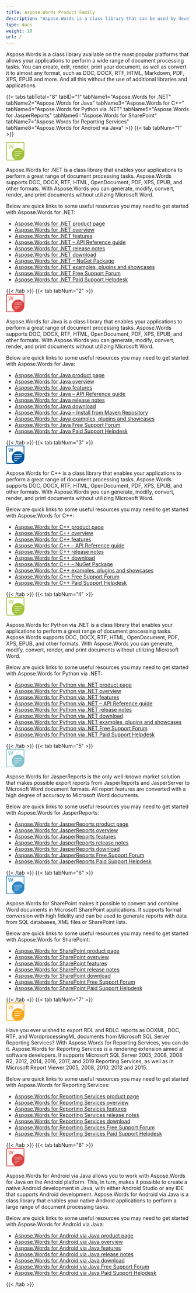 ```yaml
---
title: Aspose.Words Product Family
description: "Aspose.Words is a class library that can be used by developers for various platforms for a variety of document processing tasks."
type: docs
weight: 10
url: /
---
```


Aspose.Words is a class library available on the most popular platforms that allows your applications to perform a wide range of document processing tasks. You can create, edit, render, print your document, as well as convert it to almost any format, such as DOC, DOCX, RTF, HTML, Markdown, PDF, XPS, EPUB and more. And all this without the use of additional libraries and applications.

{{< tabs tabTotal="8" tabID="1" tabName1="Aspose.Words for .NET" tabName2="Aspose.Words for Java" tabName3="Aspose.Words for C++" tabName4="Aspose.Words for Python via .NET" tabName5="Aspose.Words for JasperReports" tabName6="Aspose.Words for SharePoint" tabName7="Aspose.Words for Reporting Services" tabName8="Aspose.Words for Android via Java" >}}
{{< tab tabNum="1" >}}

<div class="row">
    <div class="col-md-6">
        <img src="home_1" alt="Aspose.Words for .NET Product Logo" style="width:50px"/>
        <p>Aspose.Words for .NET is a class library that enables your applications to perform a great range of document processing tasks. Aspose.Words supports DOC, DOCX, RTF, HTML, OpenDocument, PDF, XPS, EPUB, and other formats. With Aspose.Words you can generate, modify, convert, render, and print documents without utilizing Microsoft Word.</p>
        <p>Below are quick links to some useful resources you may need to get started with Aspose.Words for .NET:</p>
        <ul>
            <li><a href="https://products.aspose.com/words/net/">Aspose.Words for .NET product page</a></li>
            <li><a href="/words/net/product-overview/">Aspose.Words for .NET overview</a></li>
            <li><a href="/words/net/developer-guide/">Aspose.Words for .NET features</a></li>
            <li><a href="https://reference.aspose.com/words/net/">Aspose.Words for .NET – API Reference guide</a></li>
            <li><a href="https://releases.aspose.com/words/net/release-notes/">Aspose.Words for .NET release notes</a></li>
            <li><a href="https://releases.aspose.com/words/net/">Aspose.Words for .NET download</a></li>
            <li><a href="https://www.nuget.org/packages/Aspose.Words/">Aspose.Words for .NET – NuGet Package</a></li>
            <li><a href="https://github.com/aspose-words/Aspose.Words-for-.NET">Aspose.Words for .NET examples, plugins and showcases</a></li>
            <li><a href="https://forum.aspose.com/c/words/8">Aspose.Words for .NET Free Support Forum</a></li>
            <li><a href="https://helpdesk.aspose.com/">Aspose.Words for .NET Paid Support Helpdesk</a></li>
        </ul>
    </div>
</div>
{{< /tab >}}
{{< tab tabNum="2" >}}

<div class="row">
    <div class="col-md-6">
        <img src="home_2" alt="Aspose.Words for Java Product Logo" style="width:50px"/>
        <p>Aspose.Words for Java is a class library that enables your applications to perform a great range of document processing tasks. Aspose.Words supports DOC, DOCX, RTF, HTML, OpenDocument, PDF, XPS, EPUB, and other formats. With Aspose.Words you can generate, modify, convert, render, and print documents without utilizing Microsoft Word.</p>
        <p>Below are quick links to some useful resources you may need to get started with Aspose.Words for Java:</p>
        <ul>
            <li><a href="https://products.aspose.com/words/java/">Aspose.Words for Java product page</a></li>
            <li><a href="/words/java/product-overview/">Aspose.Words for Java overview</a></li>
            <li><a href="/words/java/developer-guide/">Aspose.Words for Java features</a></li>
            <li><a href="https://reference.aspose.com/words/java/">Aspose.Words for Java – API Reference guide</a></li>
            <li><a href="https://releases.aspose.com/words/java/release-notes/">Aspose.Words for Java release notes</a></li>
            <li><a href="https://releases.aspose.com/words/java/">Aspose.Words for Java download</a></li>
            <li><a href="/words/java/installation/">Aspose.Words for Java – Install from Maven Repository</a></li>
            <li><a href="https://github.com/aspose-words/Aspose.Words-for-Java">Aspose.Words for Java examples, plugins and showcases</a></li>
            <li><a href="https://forum.aspose.com/c/words/8">Aspose.Words for Java Free Support Forum</a></li>
            <li><a href="https://helpdesk.aspose.com/">Aspose.Words for Java Paid Support Helpdesk</a></li>
        </ul>
    </div>
</div>
{{< /tab >}}
{{< tab tabNum="3" >}}

<div class="row">
    <div class="col-md-6">
        <img src="home_3" alt="Aspose.Words for C++ Product Logo" style="width:50px"/>
        <p>Aspose.Words for C++ is a class library that enables your applications to perform a great range of document processing tasks. Aspose.Words supports DOC, DOCX, RTF, HTML, OpenDocument, PDF, XPS, EPUB, and other formats. With Aspose.Words you can generate, modify, convert, render, and print documents without utilizing Microsoft Word.</p>
        <p>Below are quick links to some useful resources you may need to get started with Aspose.Words for C++:</p>
        <ul>
            <li><a href="https://products.aspose.com/words/cpp/">Aspose.Words for C++ product page</a></li>
            <li><a href="/words/cpp/product-overview/">Aspose.Words for C++ overview</a></li>
            <li><a href="/words/cpp/developer-guide/">Aspose.Words for C++ features</a></li>
            <li><a href="https://reference.aspose.com/words/cpp/">Aspose.Words for C++ – API Reference guide</a></li>
            <li><a href="https://releases.aspose.com/words/cpp/release-notes/">Aspose.Words for C++ release notes</a></li>
            <li><a href="https://releases.aspose.com/words/cpp/">Aspose.Words for C++ download</a></li>
            <li><a href="https://www.nuget.org/packages/Aspose.Words.Cpp/">Aspose.Words for C++ – NuGet Package</a></li>
            <li><a href="https://github.com/aspose-words/Aspose.words-for-C/">Aspose.Words for C++ examples, plugins and showcases</a></li>
            <li><a href="https://forum.aspose.com/c/words/8">Aspose.Words for C++ Free Support Forum</a></li>
            <li><a href="https://helpdesk.aspose.com/">Aspose.Words for C++ Paid Support Helpdesk</a></li>
        </ul>
    </div>
</div>
{{< /tab >}}
{{< tab tabNum="4" >}}

<div class="row">
    <div class="col-md-6">
        <img src="home_1" alt="Aspose.Words for Python Product Logo" style="width:50px"/>
        <p>Aspose.Words for Python via .NET is a class library that enables your applications to perform a great range of document processing tasks. Aspose.Words supports DOC, DOCX, RTF, HTML, OpenDocument, PDF, XPS, EPUB, and other formats. With Aspose.Words you can generate, modify, convert, render, and print documents without utilizing Microsoft Word.</p>
        <p>Below are quick links to some useful resources you may need to get started with Aspose.Words for Python via .NET:</p>
        <ul>
            <li><a href="https://products.aspose.com/words/python-net/">Aspose.Words for Python via .NET product page</a></li>
            <li><a href="/words/python-net/product-overview/">Aspose.Words for Python via .NET overview</a></li>
            <li><a href="/words/python-net/developer-guide/">Aspose.Words for Python via .NET features</a></li>
            <li><a href="https://reference.aspose.com/words/python-net/">Aspose.Words for Python via .NET – API Reference guide</a></li>
            <li><a href="https://releases.aspose.com/words/python/release-notes/">Aspose.Words for Python via .NET release notes</a></li>
            <li><a href="https://releases.aspose.com/words/python/">Aspose.Words for Python via .NET download</a></li>
            <li><a href="https://github.com/aspose-words/Aspose.Words-for-Python-via-.NET">Aspose.Words for Python via .NET examples, plugins and showcases</a></li>
            <li><a href="https://forum.aspose.com/c/words/8">Aspose.Words for Python via .NET Free Support Forum</a></li>
            <li><a href="https://helpdesk.aspose.com/">Aspose.Words for Python via .NET Paid Support Helpdesk</a></li>
        </ul>
    </div>
</div>
{{< /tab >}}
{{< tab tabNum="5" >}}

<div class="row">
    <div class="col-md-6">
        <img src="home_6" alt="Aspose.Words for JasperReports Product Logo" style="width:50px"/>
        <p>Aspose.Words for JasperReports is the only well-known market solution that makes possible export reports from JasperReports and JasperServer to Microsoft Word document formats. All report features are converted with a high degree of accuracy to Microsoft Word documents.</p>
        <p>Below are quick links to some useful resources you may need to get started with Aspose.Words for JasperReports:</p>
        <ul>
            <li><a href="https://products.aspose.com/words/jasperreports/">Aspose.Words for JasperReports product page</a></li>
            <li><a href="/words/jasperreports/product-overview/">Aspose.Words for JasperReports overview</a></li>
            <li><a href="/words/jasperreports/feature-tour/">Aspose.Words for JasperReports features</a></li>
            <li><a href="https://releases.aspose.com/words/jasperreports/release-notes/">Aspose.Words for JasperReports release notes</a></li>
            <li><a href="https://releases.aspose.com/words/jasperreports/">Aspose.Words for JasperReports download</a></li>
            <li><a href="https://forum.aspose.com/c/words/8">Aspose.Words for JasperReports Free Support Forum</a></li>
            <li><a href="https://helpdesk.aspose.com/">Aspose.Words for JasperReports Paid Support Helpdesk</a></li>
        </ul>
    </div>
</div>
{{< /tab >}}
{{< tab tabNum="6" >}}

<div class="row">
    <div class="col-md-6">
        <img src="home_5" alt="Aspose.Words for SharePoint Product Logo" style="width:50px"/>
        <p>Aspose.Words for SharePoint makes it possible to convert and combine Word documents in Microsoft SharePoint applications. It supports format conversion with high fidelity and can be used to generate reports with data from SQL databases, XML files or SharePoint lists.</p>
        <p>Below are quick links to some useful resources you may need to get started with Aspose.Words for SharePoint:</p>
        <ul>
            <li><a href="https://products.aspose.com/words/sharepoint/">Aspose.Words for SharePoint product page</a></li>
            <li><a href="/words/sharepoint/introducing-aspose-words-for-sharepoint/">Aspose.Words for SharePoint overview</a></li>
            <li><a href="/words/sharepoint/features/">Aspose.Words for SharePoint features</a></li>
            <li><a href="https://releases.aspose.com/words/sharepoint/release-notes/">Aspose.Words for SharePoint release notes</a></li>
            <li><a href="https://releases.aspose.com/words/sharepoint/">Aspose.Words for SharePoint download</a></li>
            <li><a href="https://forum.aspose.com/c/words/8">Aspose.Words for SharePoint Free Support Forum</a></li>
            <li><a href="https://helpdesk.aspose.com/">Aspose.Words for SharePoint Paid Support Helpdesk</a></li>
        </ul>
    </div>
</div>
{{< /tab >}}
{{< tab tabNum="7" >}}

<div class="row">
    <div class="col-md-6">
        <img src="home_4" alt="Aspose.Words for Reporting Services Product Logo" style="width:50px"/>
        <p>Have you ever wished to export RDL and RDLC reports as OOXML, DOC, RTF, and WordprocessingML documents from Microsoft SQL Server Reporting Services? With Aspose.Words for Reporting Services, you can do it. Aspose.Words for Reporting Services is a rendering extension aimed at software developers. It supports Microsoft SQL Server 2005, 2008, 2008 R2, 2012, 2014, 2016, 2017, and 2019 Reporting Services, as well as in Microsoft Report Viewer 2005, 2008, 2010, 2012 and 2015.</p>
        <p>Below are quick links to some useful resources you may need to get started with Aspose.Words for Reporting Services:</p>
        <ul>
            <li><a href="https://products.aspose.com/words/reporting-services/">Aspose.Words for Reporting Services product page</a></li>
            <li><a href="/words/reportingservices/product-overview/">Aspose.Words for Reporting Services overview</a></li>
            <li><a href="/words/reportingservices/feature-tour/">Aspose.Words for Reporting Services features</a></li>
            <li><a href="https://releases.aspose.com/words/reportingservices/release-notes/">Aspose.Words for Reporting Services release notes</a></li>
            <li><a href="https://releases.aspose.com/words/reportingservices/">Aspose.Words for Reporting Services download</a></li>
            <li><a href="https://forum.aspose.com/c/words/8">Aspose.Words for Reporting Services Free Support Forum</a></li>
            <li><a href="https://helpdesk.aspose.com/">Aspose.Words for Reporting Services Paid Support Helpdesk</a></li>
        </ul>
    </div>
</div>
{{< /tab >}}
{{< tab tabNum="8" >}}

<div class="row">
    <div class="col-md-6">
        <img src="home_2" alt="Aspose.Words for Android via Java Product Logo" style="width:50px"/>
        <p>Aspose.Words for Android via Java allows you to work with Aspose.Words for Java on the Android platform. This, in turn, makes it  possible to create a native Android development in Java, with either Android Studio or any IDE that supports Android development. Aspose.Words for Android via Java is a class library that enables your native Android applications to perform a large range of document processing tasks.</p>
        <p>Below are quick links to some useful resources you may need to get started with Aspose.Words for Android via Java:</p>
        <ul>
            <li><a href="https://products.aspose.com/words/android-java/">Aspose.Words for Android via Java product page</a></li>
            <li><a href="/words/java/android-product-overview/">Aspose.Words for Android via Java overview</a></li>
            <li><a href="/words/java/aspose-words-for-android-via-java-features/">Aspose.Words for Android via Java features</a></li>
            <li><a href="https://releases.aspose.com/words/androidjava/release-notes/">Aspose.Words for Android via Java release notes</a></li>
            <li><a href="https://releases.aspose.com/words/androidjava/">Aspose.Words for Android via Java download</a></li>
            <li><a href="https://forum.aspose.com/c/words/8">Aspose.Words for Android via Java Free Support Forum</a></li>
            <li><a href="https://helpdesk.aspose.com/">Aspose.Words for Android via Java Paid Support Helpdesk</a></li>
        </ul>
    </div>
</div>
{{< /tab >}}
